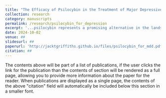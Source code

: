 ```yaml
---
title: "The Efficacy of Psilocybin in the Treatment of Major Depressive Disorder (MDD): A Systematic Review"
collection: research
category: manuscripts
permalink: /research/psilocybin_for_depression
excerpt: '...psilocybin represents a promising alternative in the landscape of MDD treatment. Its ability to reduce depression scores rapidly, with limited short-term side effects, underscores its potential as a significant advancement in psychiatric treatment.'
date: 2024-10-02
venue: ##
slidesurl: ##
paperurl: 'http://jacktgriffiths.github.io/files/psilocybin_for_mdd.pdf'
citation: ##
---
```


The contents above will be part of a list of publications, if the user clicks the link for the publication than the contents of section will be rendered as a full page, allowing you to provide more information about the paper for the reader. When publications are displayed as a single page, the contents of the above "citation" field will automatically be included below this section in a smaller font.